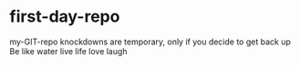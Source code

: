 # first-day-repo
my-GIT-repo
knockdowns are temporary, only if you decide to get back up
Be like water
live life love laugh
